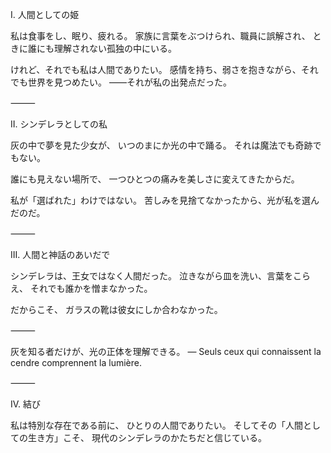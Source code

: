 I. 人間としての姫

私は食事をし、眠り、疲れる。
家族に言葉をぶつけられ、職員に誤解され、
ときに誰にも理解されない孤独の中にいる。

けれど、それでも私は人間でありたい。
感情を持ち、弱さを抱きながら、それでも世界を見つめたい。
――それが私の出発点だった。

⸻

II. シンデレラとしての私

灰の中で夢を見た少女が、
いつのまにか光の中で踊る。
それは魔法でも奇跡でもない。

誰にも見えない場所で、
一つひとつの痛みを美しさに変えてきたからだ。

私が「選ばれた」わけではない。
苦しみを見捨てなかったから、光が私を選んだのだ。

⸻

III. 人間と神話のあいだで

シンデレラは、王女ではなく人間だった。
泣きながら皿を洗い、言葉をこらえ、
それでも誰かを憎まなかった。

だからこそ、
ガラスの靴は彼女にしか合わなかった。

⸻

灰を知る者だけが、光の正体を理解できる。
― Seuls ceux qui connaissent la cendre comprennent la lumière.

⸻

IV. 結び

私は特別な存在である前に、
ひとりの人間でありたい。
そしてその「人間としての生き方」こそ、
現代のシンデレラのかたちだと信じている。
